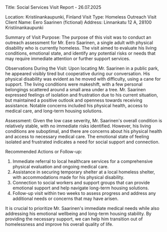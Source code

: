  Title: Social Services Visit Report - 26.07.2025

Location: Kristiinankaupunki, Finland
Visit Type: Homeless Outreach Visit
Client Name: Eero Saarinen (fictional)
Address: Linnankatu 12 A, 28100 Kristiinankaupunki

Summary of Visit Purpose:
The purpose of this visit was to conduct an outreach assessment for Mr. Eero Saarinen, a single adult with physical disability who is currently homeless. The visit aimed to evaluate his living conditions, emotional state, and identify any potential risks or needs that may require immediate attention or further support services.

Observations During the Visit:
Upon locating Mr. Saarinen in a public park, he appeared visibly tired but cooperative during our conversation. His physical disability was evident as he moved with difficulty, using a cane for support. The living conditions were makeshift, with a few personal belongings scattered around a small area under a tree. Mr. Saarinen expressed feelings of isolation and frustration due to his current situation, but maintained a positive outlook and openness towards receiving assistance. Notable concerns included his physical health, access to medical care, and long-term housing solutions.

Assessment:
Given the low case severity, Mr. Saarinen's overall condition is relatively stable, with no immediate risks identified. However, his living conditions are suboptimal, and there are concerns about his physical health and access to necessary medical care. The emotional state of feeling isolated and frustrated indicates a need for social support and connection.

Recommended Actions or Follow-up:
1. Immediate referral to local healthcare services for a comprehensive physical evaluation and ongoing medical care.
2. Assistance in securing temporary shelter at a local homeless shelter, with accommodations made for his physical disability.
3. Connection to social workers and support groups that can provide emotional support and help navigate long-term housing solutions.
4. Follow-up visit within two weeks to assess progress and address any additional needs or concerns that may have arisen.

It is crucial to prioritize Mr. Saarinen's immediate medical needs while also addressing his emotional wellbeing and long-term housing stability. By providing the necessary support, we can help him transition out of homelessness and improve his overall quality of life.